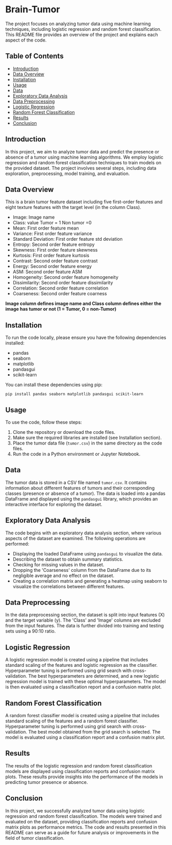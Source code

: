 # Brain-Tumor

The project focuses on analyzing tumor data using machine learning techniques, including logistic regression and random forest classification. This README file provides an overview of the project and explains each aspect of the code.

## Table of Contents

- [Introduction](#introduction)
- [Data Overview](#data-overview)
- [Installation](#installation)
- [Usage](#usage)
- [Data](#data)
- [Exploratory Data Analysis](#exploratory-data-analysis)
- [Data Preprocessing](#data-preprocessing)
- [Logistic Regression](#logistic-regression)
- [Random Forest Classification](#random-forest-classification)
- [Results](#results)
- [Conclusion](#conclusion)

## Introduction

In this project, we aim to analyze tumor data and predict the presence or absence of a tumor using machine learning algorithms. We employ logistic regression and random forest classification techniques to train models on the provided dataset. The project involves several steps, including data exploration, preprocessing, model training, and evaluation.

## Data Overview
This is a brain tumor feature dataset including five first-order features and eight texture features with the target level (in the column Class).

-	Image: Image name
-	Class: value Tumor = 1 Non tumor =0
-	Mean: First order feature mean
-	Variance: First order feature variance
-	Standard Deviation: First order feature std deviation
-	Entropy: Second order feature entropy
-	Skewness: First order feature skewness
-	Kurtosis: First order feature kurtosis
-	Contrast: Second order feature contrast
-	Energy: Second order feature energy
-	ASM: Second order feature ASM
-	Homogeneity: Second order feature homogeneity
-	Dissimilarity: Second order feature dissimilarity
-	Correlation: Second order feature correlation
-	Coarseness: Second order feature coarness

**Image column defines image name and Class column defines either the image has tumor or not (1 = Tumor, 0 = non-Tumor)**

## Installation

To run the code locally, please ensure you have the following dependencies installed:

- pandas
- seaborn
- matplotlib
- pandasgui
- scikit-learn

You can install these dependencies using pip:

```
pip install pandas seaborn matplotlib pandasgui scikit-learn
```

## Usage

To use the code, follow these steps:

1. Clone the repository or download the code files.
2. Make sure the required libraries are installed (see Installation section).
3. Place the tumor data file (`tumor.csv`) in the same directory as the code files.
4. Run the code in a Python environment or Jupyter Notebook.

## Data

The tumor data is stored in a CSV file named `tumor.csv`. It contains information about different features of tumors and their corresponding classes (presence or absence of a tumor). The data is loaded into a pandas DataFrame and displayed using the `pandasgui` library, which provides an interactive interface for exploring the dataset.

## Exploratory Data Analysis

The code begins with an exploratory data analysis section, where various aspects of the dataset are examined. The following operations are performed:

- Displaying the loaded DataFrame using `pandasgui` to visualize the data.
- Describing the dataset to obtain summary statistics.
- Checking for missing values in the dataset.
- Dropping the 'Coarseness' column from the DataFrame due to its negligible average and no effect on the dataset.
- Creating a correlation matrix and generating a heatmap using seaborn to visualize the correlations between different features.

## Data Preprocessing

In the data preprocessing section, the dataset is split into input features (X) and the target variable (y). The 'Class' and 'Image' columns are excluded from the input features. The data is further divided into training and testing sets using a 90:10 ratio.

## Logistic Regression

A logistic regression model is created using a pipeline that includes standard scaling of the features and logistic regression as the classifier. Hyperparameter tuning is performed using grid search with cross-validation. The best hyperparameters are determined, and a new logistic regression model is trained with these optimal hyperparameters. The model is then evaluated using a classification report and a confusion matrix plot.

## Random Forest Classification

A random forest classifier model is created using a pipeline that includes standard scaling of the features and a random forest classifier. Hyperparameter tuning is performed using grid search with cross-validation. The best model obtained from the grid search is selected. The model is evaluated using a classification report and a confusion matrix plot.

## Results

The results of the logistic regression and random forest classification models are displayed using classification reports and confusion matrix plots. These results provide insights into the performance of the models in predicting tumor presence or absence.

## Conclusion

In this project, we successfully analyzed tumor data using logistic regression and random forest classification. The models were trained and evaluated on the dataset, providing classification reports and confusion matrix plots as performance metrics. The code and results presented in this README can serve as a guide for future analysis or improvements in the field of tumor classification.
